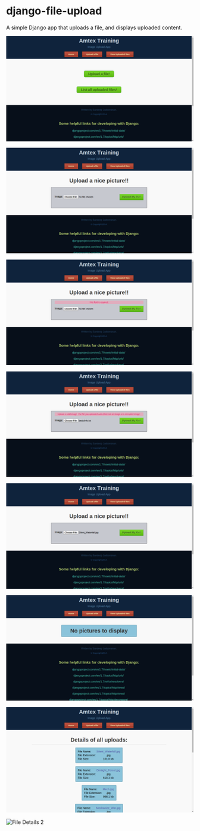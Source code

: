 django-file-upload
==================

A simple Django app that uploads a file, and displays uploaded content.

![Home Page](Screenshots/1_1_Home.png)

![Upload Form](Screenshots/2_1_Upload_Form.png)

![No Chosen Picture](Screenshots/2_2_No_Chosen_Picture.png)

![Wrong File Type](Screenshots/2_3_Wrong_File_Type.png)

![Valid Image](Screenshots/2_4_Valid_Image.png)

![No Pictures have been uploaded](Screenshots/3_1_No_Pictures_to_Display.png)

![File Details 1](Screenshots/3_2_File_Details_1.png)

![File Details 2](Screenshots/3_2_File_Details_2.png)

